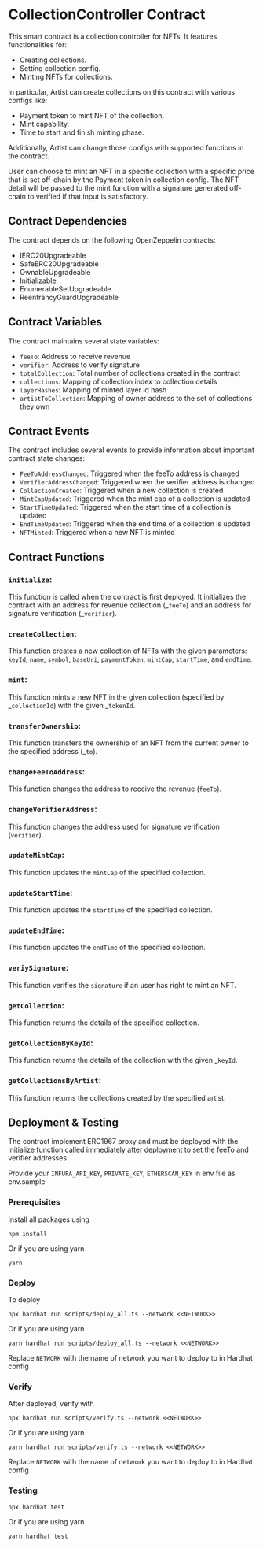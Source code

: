 # CollectionController Contract

This smart contract is a collection controller for NFTs. It features functionalities for:
- Creating collections.
- Setting collection config.
- Minting NFTs for collections.

In particular, Artist can create collections on this contract with various configs like: 
- Payment token to mint NFT of the collection.
- Mint capability.
- Time to start and finish minting phase. 

Additionally, Artist can change those configs with supported functions in the contract.

User can choose to mint an NFT in a specific collection with a specific price that is set off-chain by the Payment token in collection config. The NFT detail will be passed to the mint function with a signature generated off-chain to verified if that input is satisfactory.


## Contract Dependencies

The contract depends on the following OpenZeppelin contracts:

-   IERC20Upgradeable
-   SafeERC20Upgradeable
-   OwnableUpgradeable
-   Initializable
-   EnumerableSetUpgradeable
-   ReentrancyGuardUpgradeable

## Contract Variables

The contract maintains several state variables:

-   `feeTo`: Address to receive revenue
-   `verifier`: Address to verify signature
-   `totalCollection`: Total number of collections created in the contract
-   `collections`: Mapping of collection index to collection details
-   `layerHashes`: Mapping of minted layer id hash
-   `artistToCollection`: Mapping of owner address to the set of collections they own

## Contract Events

The contract includes several events to provide information about important contract state changes:

-   `FeeToAddressChanged`: Triggered when the feeTo address is changed
-   `VerifierAddressChanged`: Triggered when the verifier address is changed
-   `CollectionCreated`: Triggered when a new collection is created
-   `MintCapUpdated`: Triggered when the mint cap of a collection is updated
-   `StartTimeUpdated`: Triggered when the start time of a collection is updated
-   `EndTimeUpdated`: Triggered when the end time of a collection is updated
-   `NFTMinted`: Triggered when a new NFT is minted

## Contract Functions

### `initialize`:

This function is called when the contract is first deployed. It initializes the contract with an address for revenue collection (\_`feeTo`) and an address for signature verification (\_`verifier`).

### `createCollection`:

This function creates a new collection of NFTs with the given parameters: `keyId`, `name`, `symbol`, `baseUri`, `paymentToken`, `mintCap`, `startTime`, and `endTime`.

### `mint`:

This function mints a new NFT in the given collection (specified by \_`collectionId`) with the given \_`tokenId`.

### `transferOwnership`:

This function transfers the ownership of an NFT from the current owner to the specified address (\_`to`).

### `changeFeeToAddress`:

This function changes the address to receive the revenue (`feeTo`).

### `changeVerifierAddress`:

This function changes the address used for signature verification (`verifier`).

### `updateMintCap`:

This function updates the `mintCap` of the specified collection.

### `updateStartTime`:

This function updates the `startTime` of the specified collection.

### `updateEndTime`:

This function updates the `endTime` of the specified collection.

### `veriySignature`:

This function verifies the `signature` if an user has right to mint an NFT.

### `getCollection`:

This function returns the details of the specified collection.

### `getCollectionByKeyId`:

This function returns the details of the collection with the given \_`keyId`.

### `getCollectionsByArtist`:

This function returns the collections created by the specified artist.

## Deployment & Testing

The contract implement ERC1967 proxy and must be deployed with the initialize function called immediately after deployment to set the feeTo and verifier addresses.

Provide your `INFURA_API_KEY`, `PRIVATE_KEY`, `ETHERSCAN_KEY` in env file as env.sample

### Prerequisites

Install all packages using

```console
npm install
```

Or if you are using yarn

```console
yarn
```

### Deploy

To deploy

```console
npx hardhat run scripts/deploy_all.ts --network <<NETWORK>>
```

Or if you are using yarn

```console
yarn hardhat run scripts/deploy_all.ts --network <<NETWORK>>
```

Replace `NETWORK` with the name of network you want to deploy to in Hardhat config

### Verify

After deployed, verify with

```console
npx hardhat run scripts/verify.ts --network <<NETWORK>>
```

Or if you are using yarn

```console
yarn hardhat run scripts/verify.ts --network <<NETWORK>>
```

Replace `NETWORK` with the name of network you want to deploy to in Hardhat config

### Testing

```console
npx hardhat test
```

Or if you are using yarn

```console
yarn hardhat test
```
